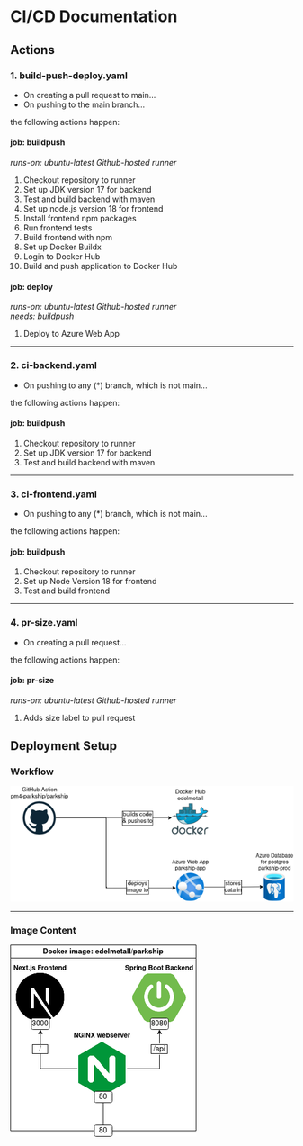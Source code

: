 # CI/CD Documentation
## Actions
### 1. build-push-deploy.yaml
- On creating a pull request to main... 
- On pushing to the main branch...

the following actions happen:

#### job: buildpush
_runs-on: ubuntu-latest Github-hosted runner_

1. Checkout repository to runner
2. Set up JDK version 17 for backend
3. Test and build backend with maven
4. Set up node.js version 18 for frontend
5. Install frontend npm packages
6. Run frontend tests
7. Build frontend with npm
8. Set up Docker Buildx
9. Login to Docker Hub
10. Build and push application to Docker Hub



#### job: deploy
_runs-on: ubuntu-latest Github-hosted runner_<br>
_needs: buildpush_
 
1. Deploy to Azure Web App

---

### 2. ci-backend.yaml
- On pushing to any (*) branch, which is not main...

the following actions happen:

#### job: buildpush
1. Checkout repository to runner
2. Set up JDK version 17 for backend
3. Test and build backend with maven

---

### 3. ci-frontend.yaml
- On pushing to any (*) branch, which is not main...

the following actions happen:

#### job: buildpush
1. Checkout repository to runner
2. Set up Node Version 18 for frontend
3. Test and build frontend

---

### 4. pr-size.yaml
- On creating a pull request...

the following actions happen:

#### job: pr-size
_runs-on: ubuntu-latest Github-hosted runner_

1. Adds size label to pull request



## Deployment Setup
### Workflow
![deployment](../../documentation/deployment/deployment.drawio.png)

---

### Image Content
![deployment](../../documentation/deployment/parkship-app.drawio.png)
